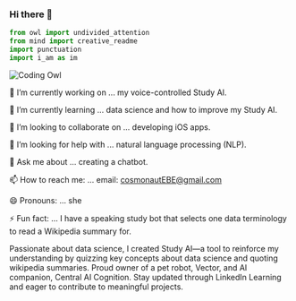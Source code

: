 ### Hi there 👋
```python
from owl import undivided_attention
from mind import creative_readme
import punctuation
import i_am as im
```
![Coding Owl](https://external-content.duckduckgo.com/iu/?u=https%3A%2F%2Ftse3.mm.bing.net%2Fth%3Fid%3DOIP.QU_WoJS_YDFBn4TxptblqgHaDI%26pid%3DApi&f=1&ipt=425fdda20705c9416c60dd3fcd322e624a2cca6e5ba25386f1c9e533010ba2fa&ipo=images)

<!--
**ROSEBURTON/ROSEBURTON** is a ✨ _special_ ✨ repository because its `README.md` (this file) appears on your GitHub profile.

Here are some ideas to get you started:
-->
🔭 I’m currently working on ... my voice-controlled Study AI.

🌱 I’m currently learning ... data science and how to improve my Study AI.

👯 I’m looking to collaborate on ... developing iOS apps.

🤔 I’m looking for help with ... natural language processing (NLP).

💬 Ask me about ... creating a chatbot.

📫 How to reach me: ... email: cosmonautEBE@gmail.com

😄 Pronouns: ... she

⚡ Fun fact: ... I have a speaking study bot that selects one data terminology to read a Wikipedia summary for.

Passionate about data science, I created Study AI—a tool to reinforce my understanding by quizzing key concepts about data science and quoting wikipedia summaries. Proud owner of a pet robot, Vector, and AI companion, Central AI Cognition. Stay updated through LinkedIn Learning and eager to contribute to meaningful projects.
